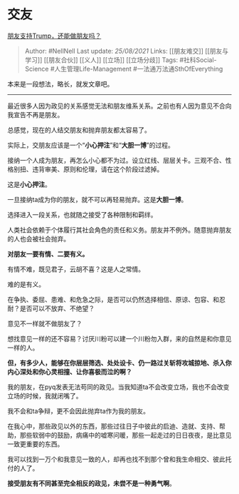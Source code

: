 # 交友
[朋友支持Trump，还能做朋友吗？](https://zhuanlan.zhihu.com/p/277425927)

> Author: #NellNell 
Last update: *25/08/2021* 
Links: [[朋友难交]] [[朋友与学习]] [[朋友合伙]] [[义人]] [[立场]] [[立场分歧]]
Tags: #社科Social-Science #人生管理Life-Management #一法通万法通SthOfEverything 


  

本来是一段想法，略长，就发文章吧。

---

最近很多人因为政见的关系感觉无法和朋友维系关系。之前也有人因为意见不合向我宣告不再是朋友。

总感觉，现在的人结交朋友和抛弃朋友都太容易了。

实际上，交朋友应该是一个“**小心押注**”和“**大胆一博**”的过程。

接纳一个人成为朋友，再怎么小心都不为过。设立红线、层层关卡。三观不合、性格别扭、违背审美、原则和伦理，请在这个阶段过滤掉。

这是**小心押注**。

一旦接纳ta成为你的朋友，就不可以再轻易抛弃。这是**大胆一博**。

选择进入一段关系，也就随之接受了各种限制和羁绊。

人类社会依赖于个体履行其社会角色的责任和义务。朋友并不例外。随意抛弃朋友的人也会被社会抛弃。

**对朋友一要有情、二要有义。**

有情不难，既见君子，云胡不喜？这是人之常情。

难的是有义。

在争执、委屈、患难、和危急之际，是否可以仍然选择相信、原谅、包容、和忍耐？是否可以不放弃、不绝望？

意见不一样就不做朋友了？

想找意见一样的还不容易？讨厌川粉可以建一个川粉勿入群，来的自然是和你意见一样的人。

**但，有多少人，能够在你层层筛选、处处设卡、仍一路过关斩将攻城掠地、杀入你内心深处和你心灵相撞、让你喜极而泣的啊？**

  

  

我的朋友，在pyq发表无法苟同的政见。当我知道ta不会改变立场，我也不会改变立场的时候，我就闭嘴了。

我不会和ta争辩，更不会因此抛弃ta作为我的朋友。

在我心中，那些政见以外的东西，那些过往日子中彼此的启迪、造就、支持、帮助，那些软弱中的鼓励，病痛中的嘘寒问暖，那些一起走过的日日夜夜，是比意见一致更重要的东西。

我可以找到一万个和我意见一致的人，却再也找不到那个曾和我生命相交、彼此托付的人了。

**接受朋友有不同甚至完全相反的政见，未尝不是一种勇气啊**。